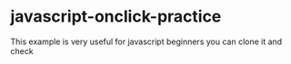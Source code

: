 # javascript-onclick-practice
This example is very useful for javascript beginners
you can clone it and check
